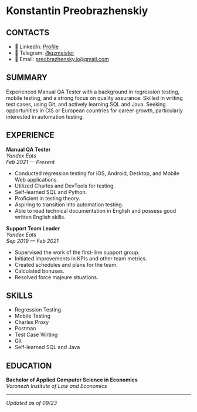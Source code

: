 # Konstantin Preobrazhenskiy

## CONTACTS

- 🔗 LinkedIn: [Profile](https://www.linkedin.com/in/qzmeister)
- 📱 Telegram: [@qzmeister](https://t.me/qzmeister)
- 📧 Email: preobrazhensky.k@gmail.com

## SUMMARY

Experienced Manual QA Tester with a background in regression testing, mobile testing, and a strong focus on quality assurance. Skilled in writing test cases, using Git, and actively learning SQL and Java. Seeking opportunities in CIS or European countries for career growth, particularly interested in automation testing.

## EXPERIENCE

**Manual QA Tester**  
*Yandex Eats*  
*Feb 2021 — Present*

- Conducted regression testing for iOS, Android, Desktop, and Mobile Web applications.
- Utilized Charles and DevTools for testing.
- Self-learned SQL and Python.
- Proficient in testing theory.
- Aspiring to transition into automation testing.
- Able to read technical documentation in English and possess good written English skills.

**Support Team Leader**  
*Yandex Eats*  
*Sep 2019 — Feb 2021*

- Supervised the work of the first-line support group.
- Initiated improvements in KPIs and other team metrics.
- Created schedules and plans for the team.
- Calculated bonuses.
- Resolved force majeure situations.

## SKILLS

- Regression Testing
- Mobile Testing
- Charles Proxy
- Postman
- Test Case Writing
- Git
- Self-learned SQL and Java

## EDUCATION

**Bachelor of Applied Computer Science in Economics**  
*Voronezh Institute of Law and Economics*

---

*Updated as of 09/23*

